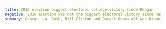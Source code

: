```yaml
---
title: 2016 election biggest electoral college victory since Reagan
negative: 2016 election was not the biggest electoral victory since Reagan
summary: George H.W. Bush, Bill Clinton and Barack Obama all won bigger margins in the Electoral College.
---
```

